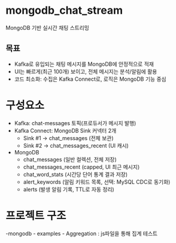 # mongodb_chat_stream
MongoDB 기반 실시간 채팅 스트리밍

## 목표
- Kafka로 유입되는 채팅 메시지를 MongoDB에 안정적으로 적재
- UI는 빠르게(최근 100개) 보이고, 전체 메시지는 분석/알림에 활용
- 코드 최소화: 수집은 Kafka Connect로, 로직은 MongoDB 기능 중심

# 구성요소
- Kafka: chat-messages 토픽(프로듀서가 메시지 발행)
- Kafka Connect: MongoDB Sink 커넥터 2개
  - Sink #1 → chat_messages (전체 보관)
  - Sink #2 → chat_messages_recent (UI 캐시)
- MongoDB
  - chat_messages (일반 컬렉션, 전체 저장)
  - chat_messages_recent (capped, UI 최근 메시지)
  - chat_word_stats (시간당 단어 통계 결과 저장)
  - alert_keywords (알림 키워드 목록, 선택: MySQL CDC로 동기화)
  - alerts (발생 알림 기록, TTL로 자동 정리)

# 프로젝트 구조
-mongodb
    - examples
      - Aggregation : js파일을 통해 집계 테스트 